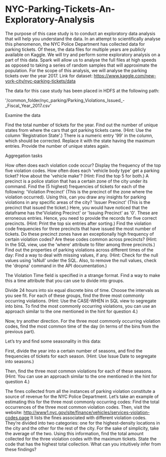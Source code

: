 # NYC-Parking-Tickets-An-Exploratory-Analysis
The purpose of this case study is to conduct an exploratory data analysis that will help you understand the data. 
In an attempt to scientifically analyse this phenomenon, the NYC Police Department has collected data for parking tickets. Of these, the data files for multiple years are publicly available on Kaggle. We will try and perform some exploratory analysis on a part of this data. Spark will allow us to analyse the full files at high speeds as opposed to taking a series of random samples that will approximate the population. For the scope of this analysis, we will analyse the parking tickets over the year 2017. 
Link for dataset:
https://www.kaggle.com/new-york-city/nyc-parking-tickets/data

The data for this case study has been placed in HDFS at the following path:

'/common_folder/nyc_parking/Parking_Violations_Issued_-_Fiscal_Year_2017.csv'

Examine the data

Find the total number of tickets for the year.
Find out the number of unique states from where the cars that got parking tickets came. (Hint: Use the column 'Registration State'.)
There is a numeric entry '99' in the column, which should be corrected. Replace it with the state having the maximum entries. Provide the number of unique states again.
 

Aggregation tasks

How often does each violation code occur? Display the frequency of the top five violation codes.
How often does each 'vehicle body type' get a parking ticket? How about the 'vehicle make'? (Hint: Find the top 5 for both.)
A precinct is a police station that has a certain zone of the city under its command. Find the (5 highest) frequencies of tickets for each of the following:
'Violation Precinct' (This is the precinct of the zone where the violation occurred). Using this, can you draw any insights for parking violations in any specific areas of the city?
'Issuer Precinct' (This is the precinct that issued the ticket.)
Here, you would have noticed that the dataframe has the'Violating Precinct' or 'Issuing Precinct' as '0'. These are erroneous entries. Hence, you need to provide the records for five correct precincts. (Hint: Print the top six entries after sorting.)
Find the violation code frequencies for three precincts that have issued the most number of tickets. Do these precinct zones have an exceptionally high frequency of certain violation codes? Are these codes common across precincts? 
(Hint: In the SQL view, use the 'where' attribute to filter among three precincts.)
Find out the properties of parking violations across different times of the day:
Find a way to deal with missing values, if any.
(Hint: Check for the null values using 'isNull' under the SQL. Also, to remove the null values, check the 'dropna' command in the API documentation.)

The Violation Time field is specified in a strange format. Find a way to make this a time attribute that you can use to divide into groups.

Divide 24 hours into six equal discrete bins of time. Choose the intervals as you see fit. For each of these groups, find the three most commonly occurring violations.
(Hint: Use the CASE-WHEN in SQL view to segregate into bins. To find the most commonly occurring violations, you can use an approach similar to the one mentioned in the hint for question 4.)

Now, try another direction. For the three most commonly occurring violation codes, find the most common time of the day (in terms of the bins from the previous part).

Let’s try and find some seasonality in this data:

First, divide the year into a certain number of seasons, and find the frequencies of tickets for each season. (Hint: Use Issue Date to segregate into seasons.)

Then, find the three most common violations for each of these seasons.
(Hint: You can use an approach similar to the one mentioned in the hint for question 4.)

The fines collected from all the instances of parking violation constitute a source of revenue for the NYC Police Department. Let’s take an example of estimating this for the three most commonly occurring codes:
Find the total occurrences of the three most common violation codes.
Then, visit the website:
http://www1.nyc.gov/site/finance/vehicles/services-violation-codes.page
It lists the fines associated with different violation codes. They’re divided into two categories: one for the highest-density locations in the city and the other for the rest of the city. For the sake of simplicity, take the average of the two.
Using this information, find the total amount collected for the three violation codes with the maximum tickets. State the code that has the highest total collection.
What can you intuitively infer from these findings?
